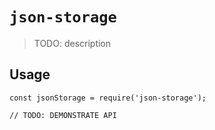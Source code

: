 # `json-storage`

> TODO: description

## Usage

```
const jsonStorage = require('json-storage');

// TODO: DEMONSTRATE API
```
